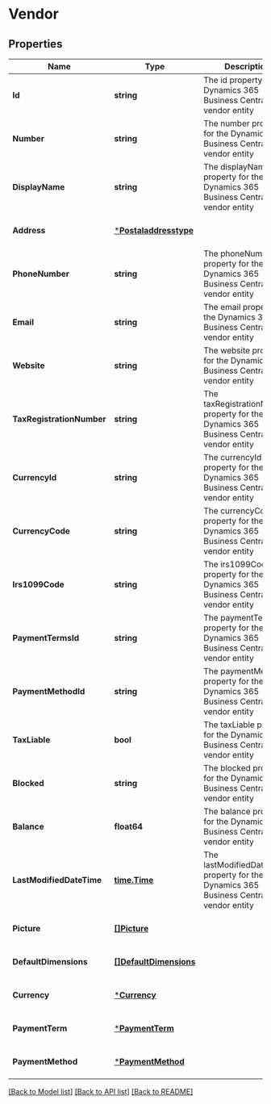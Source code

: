 # Vendor

## Properties
Name | Type | Description | Notes
------------ | ------------- | ------------- | -------------
**Id** | **string** | The id property for the Dynamics 365 Business Central vendor entity | [optional] [default to null]
**Number** | **string** | The number property for the Dynamics 365 Business Central vendor entity | [optional] [default to null]
**DisplayName** | **string** | The displayName property for the Dynamics 365 Business Central vendor entity | [optional] [default to null]
**Address** | [***Postaladdresstype**](postaladdresstype.md) |  | [optional] [default to null]
**PhoneNumber** | **string** | The phoneNumber property for the Dynamics 365 Business Central vendor entity | [optional] [default to null]
**Email** | **string** | The email property for the Dynamics 365 Business Central vendor entity | [optional] [default to null]
**Website** | **string** | The website property for the Dynamics 365 Business Central vendor entity | [optional] [default to null]
**TaxRegistrationNumber** | **string** | The taxRegistrationNumber property for the Dynamics 365 Business Central vendor entity | [optional] [default to null]
**CurrencyId** | **string** | The currencyId property for the Dynamics 365 Business Central vendor entity | [optional] [default to null]
**CurrencyCode** | **string** | The currencyCode property for the Dynamics 365 Business Central vendor entity | [optional] [default to null]
**Irs1099Code** | **string** | The irs1099Code property for the Dynamics 365 Business Central vendor entity | [optional] [default to null]
**PaymentTermsId** | **string** | The paymentTermsId property for the Dynamics 365 Business Central vendor entity | [optional] [default to null]
**PaymentMethodId** | **string** | The paymentMethodId property for the Dynamics 365 Business Central vendor entity | [optional] [default to null]
**TaxLiable** | **bool** | The taxLiable property for the Dynamics 365 Business Central vendor entity | [optional] [default to null]
**Blocked** | **string** | The blocked property for the Dynamics 365 Business Central vendor entity | [optional] [default to null]
**Balance** | **float64** | The balance property for the Dynamics 365 Business Central vendor entity | [optional] [default to null]
**LastModifiedDateTime** | [**time.Time**](time.Time.md) | The lastModifiedDateTime property for the Dynamics 365 Business Central vendor entity | [optional] [default to null]
**Picture** | [**[]Picture**](picture.md) |  | [optional] [default to null]
**DefaultDimensions** | [**[]DefaultDimensions**](defaultDimensions.md) |  | [optional] [default to null]
**Currency** | [***Currency**](currency.md) |  | [optional] [default to null]
**PaymentTerm** | [***PaymentTerm**](paymentTerm.md) |  | [optional] [default to null]
**PaymentMethod** | [***PaymentMethod**](paymentMethod.md) |  | [optional] [default to null]

[[Back to Model list]](../README.md#documentation-for-models) [[Back to API list]](../README.md#documentation-for-api-endpoints) [[Back to README]](../README.md)


